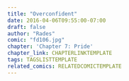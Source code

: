 ```yaml
---
title: "Overconfident"
date: 2016-04-06T09:55:00-07:00
draft: false
author: "Rades"
comic: "fd106.jpg"
chapter: 'Chapter 7: Pride'
chapter_link: CHAPTERLINKTEMPLATE
tags: TAGSLISTTEMPLATE
related_comics: RELATEDCOMICTEMPLATE
---
```

